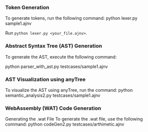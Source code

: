 ### Token Generation
To generate tokens, run the following command:
python lexer.py sample1.ajnv


Run `python lexer.py <your_file.ajnv>`.

### Abstract Syntax Tree (AST) Generation
To generate the AST, execute the following command:

python parser_with_ast.py testcases/sample1.ajnv


### AST Visualization using anyTree
To visualize the AST using anyTree, run the command:
python semantic_analysis2.py testcases/sample1.ajnv


### WebAssembly (WAT) Code Generation
Generating the .wat File
To generate the .wat file, use the following command:
python codeGen2.py testcases/arthimetic.ajnv




